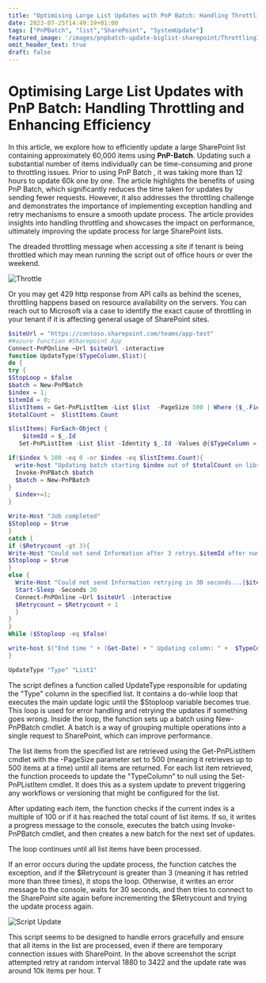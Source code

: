 ```yaml
---
title: "Optimising Large List Updates with PnP Batch: Handling Throttling and Enhancing Efficiency"
date: 2023-07-25T14:49:19+01:00
tags: ["PnPBatch", "list","SharePoint", "SystemUpdate"]
featured_image: '/images/pnpbatch-update-biglist-sharepoint/ThrottlingIssue.png'
omit_header_text: true
draft: false
---
```


# Optimising Large List Updates with PnP Batch: Handling Throttling and Enhancing Efficiency

In this article, we explore how to efficiently update a large SharePoint list containing approximately 60,000 items using **PnP-Batch**. Updating such a substantial number of items individually can be time-consuming and prone to throttling issues. Prior to using PnP Batch , it was taking more than 12 hours to update 60k one by one. The article highlights the benefits of using PnP Batch, which significantly reduces the time taken for updates by sending fewer requests. However, it also addresses the throttling challenge and demonstrates the importance of implementing exception handling and retry mechanisms to ensure a smooth update process. The article provides insights into handling throttling and showcases the impact on performance, ultimately improving the update process for large SharePoint lists.

The dreaded throttling message when accessing a site if tenant is being throttled which may mean running the script out of office hours or over the weekend.  

![Throttle](../images/PnPBatch-Update-BigList-SharePoint/Throttle_image.png)

Or you may get 429 http response from API calls as behind the scenes, throttling happens based on resource availability on the servers. You can reach out to Microsoft via a case to identify the exact cause of throttling in your tenant if it is affecting general usage of SharePoint sites.

 
```PowerShell
$siteUrl = "https://contoso.sharepoint.com/teams/app-test"
##azure function #Sharepoint App
Connect-PnPOnline –Url $siteUrl -interactive
function UpdateType($TypeColumn,$list){
do {
try {
$StopLoop = $false
$batch = New-PnPBatch
$index = 1; 
$itemId = 0; 
$listItems = Get-PnPListItem -List $list  -PageSize 500 | Where {$_.FieldValues.$TypeColumn -ne $null }
$totalCount =  $listItems.Count

$listItems| ForEach-Object {
    $itemId = $_.Id
   Set-PnPListItem -List $list -Identity $_.Id -Values @{$TypeColumn = $null;} -UpdateType SystemUpdate -Batch $batch

if($index % 100 -eq 0 -or $index -eq $listItems.Count){
  write-host "Updating batch starting $index out of $totalCount on library $list"
  Invoke-PnPBatch $batch
  $batch = New-PnPBatch
}
  $index+=1;
}

Write-Host "Job completed"
$Stoploop = $true
}
catch {
if ($Retrycount -gt 3){
Write-Host "Could not send Information after 3 retrys.$itemId after number of item  processed $index"
$Stoploop = $true
}
else {
  Write-Host "Could not send Information retrying in 30 seconds...{$itemId} after number of item  processed {$index}"
  Start-Sleep -Seconds 30
  Connect-PnPOnline –Url $siteUrl -interactive
  $Retrycount = $Retrycount + 1
  }
}
}
While ($Stoploop -eq $false)

write-host $("End time " + (Get-Date) + " Updating column: " +  $TypeColumn + "from list " + $listName )
}

UpdateType "Type" "List1" 
```

The script defines a function called UpdateType responsible for updating the "Type" column in the specified list. It contains a do-while loop that executes the main update logic until the $Stoploop variable becomes true. This loop is used for error handling and retrying the updates if something goes wrong. Inside the loop, the function sets up a batch using New-PnPBatch cmdlet. A batch is a way of grouping multiple operations into a single request to SharePoint, which can improve performance.

The list items from the specified list are retrieved using the Get-PnPListItem cmdlet with the -PageSize parameter set to 500 (meaning it retrieves up to 500 items at a time) until all items are returned. For each list item retrieved, the function proceeds to update the "TypeColumn" to null using the Set-PnPListItem cmdlet. It does this as a system update to prevent triggering any workflows or versioning that might be configured for the list.

After updating each item, the function checks if the current index is a multiple of 100 or if it has reached the total count of list items. If so, it writes a progress message to the console, executes the batch using Invoke-PnPBatch cmdlet, and then creates a new batch for the next set of updates.

The loop continues until all list items have been processed.

If an error occurs during the update process, the function catches the exception, and if the $Retrycount is greater than 3 (meaning it has retried more than three times), it stops the loop. Otherwise, it writes an error message to the console, waits for 30 seconds, and then tries to connect to the SharePoint site again before incrementing the $Retrycount and trying the update process again.

![Script Update](../images/PnPBatch-Update-BigList-SharePoint/ThrottlingIssue.png)

This script seems to be designed to handle errors gracefully and ensure that all items in the list are processed, even if there are temporary connection issues with SharePoint. In the above screenshot the script attempted retry at random interval 1880 to 3422 and the update rate was around 10k items per hour. T
